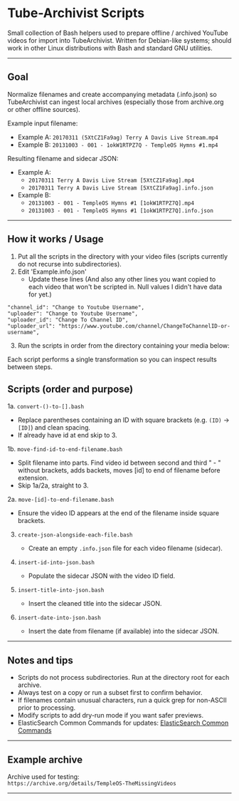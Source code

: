 # Tube-Archivist Scripts

Small collection of Bash helpers used to prepare offline / archived YouTube videos for import into TubeArchivist. Written for Debian-like systems; should work in other Linux distributions with Bash and standard GNU utilities.

---

## Goal
Normalize filenames and create accompanying metadata (.info.json) so TubeArchivist can ingest local archives (especially those from archive.org or other offline sources).

Example input filename:
- Example A: `20170311 (5XtCZ1Fa9ag) Terry A Davis Live Stream.mp4`
- Example B: `20131003 - 001 - 1okW1RTPZ7Q - TempleOS Hymns #1.mp4`

Resulting filename and sidecar JSON:
- Example A: 
  - `20170311 Terry A Davis Live Stream [5XtCZ1Fa9ag].mp4`
  - `20170311 Terry A Davis Live Stream [5XtCZ1Fa9ag].info.json`
- Example B:
  - `20131003 - 001 - TempleOS Hymns #1 [1okW1RTPZ7Q].mp4`
  - `20131003 - 001 - TempleOS Hymns #1 [1okW1RTPZ7Q].info.json`
---

## How it works / Usage
1. Put all the scripts in the directory with your video files (scripts currently do not recurse into subdirectories).
2. Edit 'Example.info.json'
   - Update these lines (And also any other lines you want copied to each video that won't be scripted in. Null values I didn't have data for yet.)
 ``` 
"channel_id": "Change to Youtube Username",
"uploader": "Change to Youtube Username",
"uploader_id": "Change To Channel ID",
"uploader_url": "https://www.youtube.com/channel/ChangeToChannelID-or-username",
```
3. Run the scripts in order from the directory containing your media below:

Each script performs a single transformation so you can inspect results between steps.

## Scripts (order and purpose)
1a. `convert-()-to-[].bash`  
   - Replace parentheses containing an ID with square brackets (e.g. `(ID)` -> `[ID]`) and clean spacing.
   - If already have id at end skip to 3. 

1b. `move-find-id-to-end-filename.bash`
   - Split filename into parts. Find video id between second and third " - " without brackets, adds backets, moves [id] to end of filename before extension.
   - Skip 1a/2a, straight to 3.

2a. `move-[id]-to-end-filename.bash`  
   - Ensure the video ID appears at the end of the filename inside square brackets.

3. `create-json-alongside-each-file.bash`  
   - Create an empty `.info.json` file for each video filename (sidecar).

4. `insert-id-into-json.bash`  
   - Populate the sidecar JSON with the video ID field.

5. `insert-title-into-json.bash`  
   - Insert the cleaned title into the sidecar JSON.

6. `insert-date-into-json.bash`  
   - Insert the date from filename (if available) into the sidecar JSON.

---

## Notes and tips
- Scripts do not process subdirectories. Run at the directory root for each archive.
- Always test on a copy or run a subset first to confirm behavior. 
- If filenames contain unusual characters, run a quick grep for non-ASCII prior to processing.
- Modify scripts to add dry-run mode if you want safer previews.
- ElasticSearch Common Commands for updates: [ElasticSearch Common Commands](ElasticSearch-Common-Commands.md)

---

## Example archive
Archive used for testing:  
`https://archive.org/details/TempleOS-TheMissingVideos`

---

